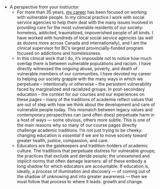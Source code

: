 - A perspective from your instructor
	- For more than 35 years, [my career](https://rosslaird.com/) has been focused on working with vulnerable people. In my clinical practice I work with social service agencies to help them deal with the many issues involved in providing care for the most vulnerable residents of our society: homeless, addicted, traumatized, impoverished people of all kinds. I have worked with hundreds of local social service agencies (as well as dozens more across Canada and internationally), and I am the clinical supervisor for BC’s largest provincially-funded program focused on addictions and homelessness.
	- In this clinical work that I do, it’s impossible not to notice how much overlap there is between vulnerable populations and racism. I have directly witnessed the ongoing abuse, poverty, and death of vulnerable members of our communities. I have devoted my career to helping our society grapple with the many ways in which we perpetuate – intentionally or otherwise – the persistent vulnerability faced by marginalized and racialized groups. In post-secondary education – the context for our courses and our experiences on these pages – many of the traditions of academia reflect values that are out of step with how we think about the development and care of vulnerable people today. This mismatch between legacy values and contemporary perspectives can (and often does) perpetuate harm in a host of ways — some obvious, others more subtle. This is one of the main reasons why so many of our course pages directly challenge academic traditions. I’m not just trying to be cheeky: changing education is _*essential*_ if we are to move society toward greater health, justice, compassion, and care.
	- Educators are the gatekeepers and tradition-holders of academic culture. The traditions that perpetuate distress for vulnerable groups; the practices that exclude and deride people; the unexamined and implicit norms that often damage learners: all of these embody a long shadow for which educators are accountable. If education is, ideally, a process of illumination and discovery — of coming out of the shadow of unknowing and into greater awareness — then we must follow that process to where it leads: growth and change.